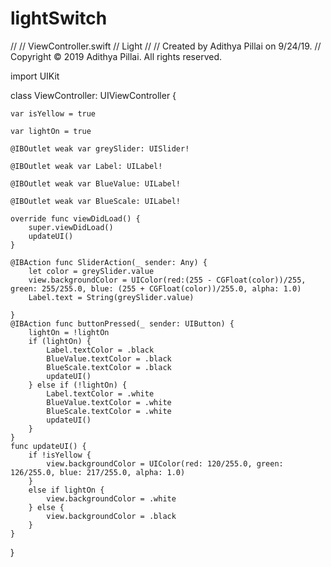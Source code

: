 # lightSwitch

//
//  ViewController.swift
//  Light
//
//  Created by Adithya Pillai on 9/24/19.
//  Copyright © 2019 Adithya Pillai. All rights reserved.



import UIKit

class ViewController: UIViewController {
    
    var isYellow = true
    
    var lightOn = true
    
    @IBOutlet weak var greySlider: UISlider!
    
    @IBOutlet weak var Label: UILabel!
    
    @IBOutlet weak var BlueValue: UILabel!
    
    @IBOutlet weak var BlueScale: UILabel!
    
    override func viewDidLoad() {
        super.viewDidLoad()
        updateUI()
    }
    
    @IBAction func SliderAction(_ sender: Any) {
        let color = greySlider.value
        view.backgroundColor = UIColor(red:(255 - CGFloat(color))/255, green: 255/255.0, blue: (255 + CGFloat(color))/255.0, alpha: 1.0)
        Label.text = String(greySlider.value)
    
    }
    @IBAction func buttonPressed(_ sender: UIButton) {
        lightOn = !lightOn
        if (lightOn) {
            Label.textColor = .black
            BlueValue.textColor = .black
            BlueScale.textColor = .black
            updateUI()
        } else if (!lightOn) {
            Label.textColor = .white
            BlueValue.textColor = .white
            BlueScale.textColor = .white
            updateUI()
        }
    }
    func updateUI() {
        if !isYellow {
            view.backgroundColor = UIColor(red: 120/255.0, green: 126/255.0, blue: 217/255.0, alpha: 1.0)
        }
        else if lightOn {
            view.backgroundColor = .white
        } else {
            view.backgroundColor = .black
        }
    }
}


